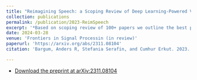 ```yaml
---
title: "Reimagining Speech: a Scoping Review of Deep Learning-Powered Voice Conversion"
collection: publications
permalink: /publication/2023-ReimSpeech
excerpt: '*Based on scoping review of 100+ papers we outline the best practices of DL-VC priot to transformers.*'
date: 2024-03-28
venue: 'Frontiers in Signal Processin (in review)'
paperurl: 'https://arxiv.org/abs/2311.08104'
citation: 'Bargum, Anders R, Stefania Serafin, and Cumhur Erkut. 2023. “Reimagining Speech: a Scoping Review of Deep Learning-Powered Voice Conversion.” CoRR. doi:10.48550/arxiv.2311.08104. In Review: Frontiers Signal Processing'

---
```


- [Download the preprint at arXiv:2311.08104](https://arxiv.org/abs/2311.08104)
